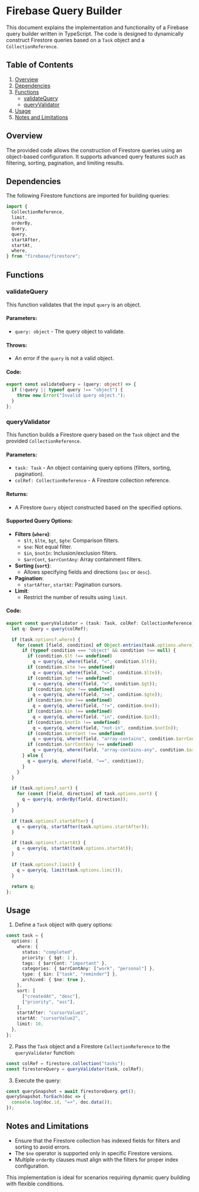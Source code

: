 # Firebase Query Builder

This document explains the implementation and functionality of a Firebase query builder written in TypeScript. The code is designed to dynamically construct Firestore queries based on a `Task` object and a `CollectionReference`.

## Table of Contents

1. [Overview](#overview)
2. [Dependencies](#dependencies)
3. [Functions](#functions)
   - [validateQuery](#validatequery)
   - [queryValidator](#queryvalidator)
4. [Usage](#usage)
5. [Notes and Limitations](#notes-and-limitations)

## Overview

The provided code allows the construction of Firestore queries using an object-based configuration. It supports advanced query features such as filtering, sorting, pagination, and limiting results.

## Dependencies

The following Firestore functions are imported for building queries:

```typescript
import {
  CollectionReference,
  limit,
  orderBy,
  Query,
  query,
  startAfter,
  startAt,
  where,
} from "firebase/firestore";
```

## Functions

### validateQuery

This function validates that the input `query` is an object.

#### Parameters:
- `query: object` - The query object to validate.

#### Throws:
- An error if the `query` is not a valid object.

#### Code:
```typescript
export const validateQuery = (query: object) => {
  if (!query || typeof query !== "object") {
    throw new Error("Invalid query object.");
  }
};
```

### queryValidator

This function builds a Firestore query based on the `Task` object and the provided `CollectionReference`.

#### Parameters:
- `task: Task` - An object containing query options (filters, sorting, pagination).
- `colRef: CollectionReference` - A Firestore collection reference.

#### Returns:
- A Firestore `Query` object constructed based on the specified options.

#### Supported Query Options:
- **Filters (`where`)**:
  - `$lt`, `$lte`, `$gt`, `$gte`: Comparison filters.
  - `$ne`: Not equal filter.
  - `$in`, `$notIn`: Inclusion/exclusion filters.
  - `$arrCont`, `$arrContAny`: Array containment filters.
- **Sorting (`sort`)**:
  - Allows specifying fields and directions (`asc` or `desc`).
- **Pagination**:
  - `startAfter`, `startAt`: Pagination cursors.
- **Limit**:
  - Restrict the number of results using `limit`.

#### Code:
```typescript
export const queryValidator = (task: Task, colRef: CollectionReference) => {
  let q: Query = query(colRef);

  if (task.options?.where) {
    for (const [field, condition] of Object.entries(task.options.where)) {
      if (typeof condition === "object" && condition !== null) {
        if (condition.$lt !== undefined)
          q = query(q, where(field, "<", condition.$lt));
        if (condition.$lte !== undefined)
          q = query(q, where(field, "<=", condition.$lte));
        if (condition.$gt !== undefined)
          q = query(q, where(field, ">", condition.$gt));
        if (condition.$gte !== undefined)
          q = query(q, where(field, ">=", condition.$gte));
        if (condition.$ne !== undefined)
          q = query(q, where(field, "!=", condition.$ne));
        if (condition.$in !== undefined)
          q = query(q, where(field, "in", condition.$in));
        if (condition.$notIn !== undefined)
          q = query(q, where(field, "not-in", condition.$notIn));
        if (condition.$arrCont !== undefined)
          q = query(q, where(field, "array-contains", condition.$arrCont));
        if (condition.$arrContAny !== undefined)
          q = query(q, where(field, "array-contains-any", condition.$arrContAny));
      } else {
        q = query(q, where(field, "==", condition));
      }
    }
  }

  if (task.options?.sort) {
    for (const [field, direction] of task.options.sort) {
      q = query(q, orderBy(field, direction));
    }
  }

  if (task.options?.startAfter) {
    q = query(q, startAfter(task.options.startAfter));
  }

  if (task.options?.startAt) {
    q = query(q, startAt(task.options.startAt));
  }

  if (task.options?.limit) {
    q = query(q, limit(task.options.limit));
  }

  return q;
};
```

## Usage

1. Define a `Task` object with query options:

```typescript
const task = {
  options: {
    where: {
      status: "completed",
      priority: { $gt: 1 },
      tags: { $arrCont: "important" },
      categories: { $arrContAny: ["work", "personal"] },
      type: { $in: ["task", "reminder"] },
      archived: { $ne: true },
    },
    sort: [
      ["createdAt", "desc"],
      ["priority", "asc"],
    ],
    startAfter: "cursorValue1",
    startAt: "cursorValue2",
    limit: 10,
  },
};
```

2. Pass the `Task` object and a Firestore `CollectionReference` to the `queryValidator` function:

```typescript
const colRef = firestore.collection("tasks");
const firestoreQuery = queryValidator(task, colRef);
```

3. Execute the query:

```typescript
const querySnapshot = await firestoreQuery.get();
querySnapshot.forEach(doc => {
  console.log(doc.id, "=>", doc.data());
});
```

## Notes and Limitations

- Ensure that the Firestore collection has indexed fields for filters and sorting to avoid errors.
- The `$ne` operator is supported only in specific Firestore versions.
- Multiple `orderBy` clauses must align with the filters for proper index configuration.

This implementation is ideal for scenarios requiring dynamic query building with flexible conditions.
